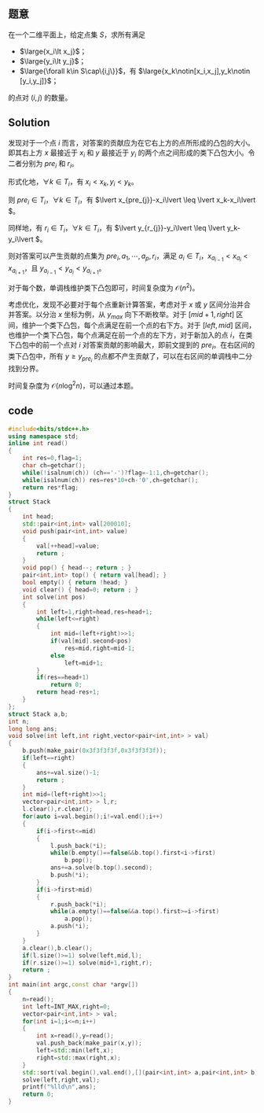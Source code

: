 ## 题意

在一个二维平面上，给定点集 $S$，求所有满足

- $\large{x_i\lt x_j}$；
- $\large{y_i\lt y_j}$；
- $\large{\forall k\in S\cap\{i,j\}}$，有 $\large{x_k\notin[x_i,x_j],y_k\notin [y_i,y_j]}$；

的点对 $(i,j)$ 的数量。

## Solution

发现对于一个点 $i$ 而言，对答案的贡献应为在它右上方的点所形成的凸包的大小。即其右上方 $x$ 最接近于 $x_i$ 和 $y$ 最接近于 $y_i$ 的两个点之间形成的类下凸包大小。令二者分别为 $pre_i$ 和 $r_i$。

形式化地，$\forall k\in T_i$，有 $x_i\lt x_k,y_i\lt y_k$。

则 $pre_i \in T_i$，$\forall k \in T_i$，有 $\lvert x_{pre_{j}}-x_i\lvert \leq \lvert x_k-x_i\lvert $。

同样地，有 $r_i \in T_i$，$\forall k \in T_i$，有 $\lvert y_{r_{j}}-y_i\lvert \leq \lvert y_k-y_i\lvert $。

则对答案可以产生贡献的点集为 $pre_i,a_1,\cdots,a_p,r_i$，满足 $a_i\in T_i$，$x_{a_{i-1}}\lt x_{a_i}\lt x_{a_{i+1}}$，且 $y_{a_{i-1}}\lt y_{a_i}\lt y_{a_{i+1}}$。

对于每个数，单调栈维护类下凸包即可，时间复杂度为 $\mathcal{O}(n^2)$。

考虑优化，发现不必要对于每个点重新计算答案，考虑对于 $x$ 或 $y$ 区间分治并合并答案。以分治 $x$ 坐标为例，从 $y_{max}$ 向下不断枚举。对于 $[mid+1,right]$ 区间，维护一个类下凸包，每个点满足在前一个点的右下方。对于 $[left,mid]$ 区间，也维护一个类下凸包，每个点满足在前一个点的左下方，对于新加入的点 $i$，在类下凸包中的前一个点对 $i$ 对答案贡献的影响最大，即前文提到的 $pre_i$。在右区间的类下凸包中，所有 $y\ge y_{pre_{i}}$ 的点都不产生贡献了，可以在右区间的单调栈中二分找到分界。

时间复杂度为 $\mathcal{O}(n\log^2n)$，可以通过本题。

## code

```cpp
#include<bits/stdc++.h>
using namespace std;
inline int read()
{
	int res=0,flag=1;
	char ch=getchar();
	while(!isalnum(ch)) (ch=='-')?flag=-1:1,ch=getchar();
	while(isalnum(ch)) res=res*10+ch-'0',ch=getchar();
	return res*flag;
}
struct Stack
{
	int head;
	std::pair<int,int> val[200010];
	void push(pair<int,int> value)
	{
		val[++head]=value;
		return ;
	}
	void pop() { head--; return ; }
	pair<int,int> top() { return val[head]; }
	bool empty() { return !head; }
	void clear() { head=0; return ; }
	int solve(int pos)
	{
		int left=1,right=head,res=head+1;
		while(left<=right)
		{
			int mid=(left+right)>>1;
			if(val[mid].second<pos)
				res=mid,right=mid-1;
			else
				left=mid+1;
		}
		if(res==head+1)
			return 0;
		return head-res+1;
	}
};
struct Stack a,b;
int n;
long long ans;
void solve(int left,int right,vector<pair<int,int> > val)
{
	b.push(make_pair(0x3f3f3f3f,0x3f3f3f3f));
	if(left==right)
	{
		ans+=val.size()-1;
		return ;
	}
	int mid=(left+right)>>1;
	vector<pair<int,int> > l,r;
	l.clear(),r.clear();
	for(auto i=val.begin();i!=val.end();i++)
	{
		if(i->first<=mid)
		{
			l.push_back(*i);
			while(b.empty()==false&&b.top().first<i->first)
				b.pop();
			ans+=a.solve(b.top().second);
			b.push(*i);
		}
		if(i->first>mid)
		{
			r.push_back(*i);
			while(a.empty()==false&&a.top().first>=i->first)
				a.pop();
			a.push(*i);
		}
	}
	a.clear(),b.clear();
	if(l.size()>=1) solve(left,mid,l);
	if(r.size()>=1) solve(mid+1,right,r);
	return ;
}
int main(int argc,const char *argv[])
{
	n=read();
	int left=INT_MAX,right=0;
	vector<pair<int,int> > val;
	for(int i=1;i<=n;i++)
	{
		int x=read(),y=read();
		val.push_back(make_pair(x,y));
		left=std::min(left,x);
		right=std::max(right,x);
	}
	std::sort(val.begin(),val.end(),[](pair<int,int> a,pair<int,int> b){return (a.second==b.second)?(a.first>b.first):(a.second>b.second);});
	solve(left,right,val);
	printf("%lld\n",ans);
	return 0;
}
```

